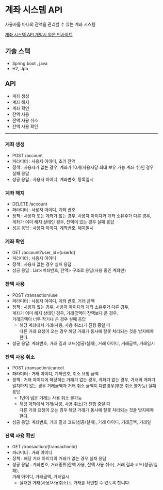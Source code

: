 # 계좌 시스템 API
사용자들 마다의 잔액을 관리할 수 있는 계좌 시스템

[계좌 시스템 API 개발시 얻은 인사이트](https://tobe-lv100.tistory.com/13)

## 기술 스택
- Spring boot , java
- H2, Jpa

## API
- 계좌 생성
- 계좌 해지
- 계좌 확인
- 잔액 사용
- 잔액 사용 취소
- 잔액 사용 확인

---

### 계좌 생성
- POST /account
- 파라미터 : 사용자 아이디, 초기 잔액
- 정책 : 사용자가 없는 경우, 계좌가 10개(사용자당 최대 보유 가능 계좌 수)인 경우 실패 응답
- 성공 응답 : 사용자 아이디, 계좌번호, 등록일시

### 계좌 해지
- DELETE /account 
- 파라미터 : 사용자 아이디, 계좌 번호 
- 정책 : 사용자 또는 계좌가 없는 경우, 사용자 아이디와 계좌 소유주가 다른 경우,  
        계좌가 이미 해지 상태인 경우, 잔액이 있는 경우 실패 응답 
- 성공 응답 : 사용자 아이디, 계좌번호, 해지일시
  
### 계좌 확인
- GET /account?user_id={userId} 
- 파라미터 : 사용자 아이디 
- 정책 : 사용자 없는 경우 실패 응답 
- 성공 응답 : List<계좌번호, 잔액> 구조로 응답(사용 중인 계좌만)

### 잔액 사용
- POST /transaction/use 
- 파라미터 : 사용자 아이디, 계좌 번호, 거래 금액 
- 정책 : 사용자 없는 경우, 사용자 아이디와 계좌 소유주가 다른 경우,  
        계좌가 이미 해지 상태인 경우, 거래금액이 잔액보다 큰 경우,  
        거래금액이 너무 작거나 큰 경우 실패 응답 
    - 해당 계좌에서 거래(사용, 사용 취소)가 진행 중일 때  
      다른 거래 요청이 오는 경우 해당 거래가 동시에 잘못 처리되는 것을 방지해야 한다. 
- 성공 응답: 계좌번호, 거래 결과 코드(성공/실패), 거래 아이디, 거래금액, 거래일시

### 잔액 사용 취소
- POST /transaction/cancel 
- 파라미터 : 거래 아이디, 계좌번호, 취소 요청 금액 
- 정책 : 거래 아이디에 해당하는 거래가 없는 경우, 계좌가 없는 경우, 거래와 계좌가 일치하지 않는 경우 
        거래금액과 거래 취소 금액이 다른경우(부분 취소 불가능) 실패 응답 
    - 1년이 넘은 거래는 사용 취소 불가능 
   - 해당 계좌에서 거래(사용, 사용 취소)가 진행 중일 때  
      다른 거래 요청이 오는 경우 해당 거래가 동시에 잘못 처리되는 것을 방지해야 한다. 
- 성공 응답: 계좌번호, 거래 결과 코드(성공/실패), 거래 아이디, 거래금액, 거래일

### 잔액 사용 확인
- GET /transaction/{transactionId} 
- 파라미터 : 거래 아이디 
- 정책 : 해당 거래 아이디의 거래가 없는 경우 실패 응답 
- 성공 응답 : 계좌번호, 거래종류(잔액 사용, 잔액 사용 취소), 거래 결과 코드(성공/실패),  
            거래 아이디, 거래금액, 거래일시 
    - 실패한 거래(사용/사용취소)도 거래를 확인할 수 있도록 합니다.
  
